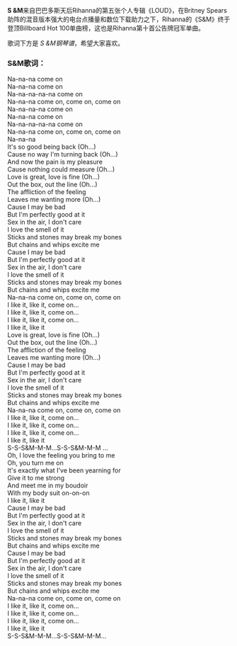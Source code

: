 

**S &M**来自巴巴多斯天后Rihanna的第五张个人专辑《LOUD》，在Britney
Spears助阵的混音版本强大的电台点播量和数位下载助力之下，Rihanna的《S&M》终于登顶Billboard Hot
100单曲榜，这也是Rihanna第十首公告牌冠军单曲。

  
歌词下方是 _S &M钢琴谱_，希望大家喜欢。

### S&M歌词：

Na-na-na come on  
Na-na-na come on  
Na-na-na-na-na come on  
Na-na-na come on, come on, come on  
Na-na-na-na come on  
Na-na-na come on  
Na-na-na-na-na come on  
Na-na-na come on, come on, come on  
Na-na-na  
It's so good being back (Oh...)  
Cause no way I'm turning back (Oh...)  
And now the pain is my pleasure  
Cause nothing could measure (Oh...)  
Love is great, love is fine (Oh...)  
Out the box, out the line (Oh...)  
The affliction of the feeling  
Leaves me wanting more (Oh...)  
Cause I may be bad  
But I'm perfectly good at it  
Sex in the air, I don't care  
I love the smell of it  
Sticks and stones may break my bones  
But chains and whips excite me  
Cause I may be bad  
But I'm perfectly good at it  
Sex in the air, I don't care  
I love the smell of it  
Sticks and stones may break my bones  
But chains and whips excite me  
Na-na-na come on, come on, come on  
I like it, like it, come on...  
I like it, like it, come on...  
I like it, like it, come on...  
I like it, like it  
Love is great, love is fine (Oh...)  
Out the box, out the line (Oh...)  
The affliction of the feeling  
Leaves me wanting more (Oh...)  
Cause I may be bad  
But I'm perfectly good at it  
Sex in the air, I don't care  
I love the smell of it  
Sticks and stones may break my bones  
But chains and whips excite me  
Na-na-na come on, come on, come on  
I like it, like it, come on...  
I like it, like it, come on...  
I like it, like it, come on...  
I like it, like it  
S-S-S&M-M-M...S-S-S&M-M-M ...  
Oh, I love the feeling you bring to me  
Oh, you turn me on  
It's exactly what I've been yearning for  
Give it to me strong  
And meet me in my boudoir  
With my body suit on-on-on  
I like it, like it  
Cause I may be bad  
But I'm perfectly good at it  
Sex in the air, I don't care  
I love the smell of it  
Sticks and stones may break my bones  
But chains and whips excite me  
Cause I may be bad  
But I'm perfectly good at it  
Sex in the air, I don't care  
I love the smell of it  
Sticks and stones may break my bones  
But chains and whips excite me  
Na-na-na come on, come on, come on  
I like it, like it, come on...  
I like it, like it, come on...  
I like it, like it, come on...  
I like it, like it  
S-S-S&M-M-M...S-S-S&M-M-M...

